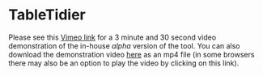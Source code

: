 # TableTidier

Please see this [Vimeo link](https://vimeo.com/365161796) for a 3 minute and 30 second video demonstration of the in-house *alpha* version of the tool. You can also download the demonstration video 
[here](https://drive.google.com/file/d/1qAfZOLM9GLjdmCVnSNmddCSsmv7dH28z/view?usp=sharing) as an mp4 file (in some browsers there may also be an option to play the video by clicking on this link). 
